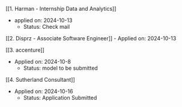 
 [[1. Harman - Internship Data and Analytics]]
- applied on: 2024-10-13
	- Status: Check mail

 [[2. Disprz - Associate Software Engineer]]
	- Applied on: 2024-10-13

[[3. accenture]]
- Applied on: 2024-10-8
	- Status: model to be submitted

[[4. Sutherland Consultant]]
- Applied on: 2024-10-16
	- Status: Application Submitted